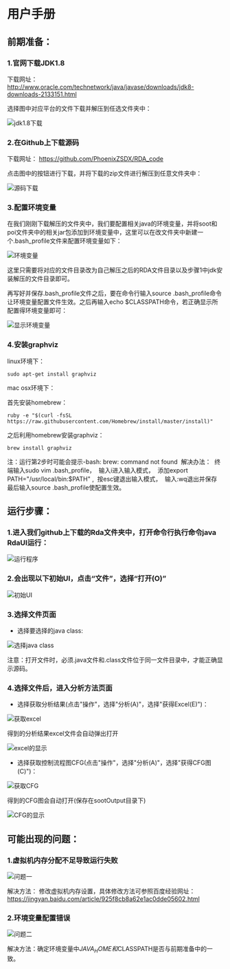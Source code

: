# 用户手册

## 前期准备：
### 1.官网下载JDK1.8

下载网址：
http://www.oracle.com/technetwork/java/javase/downloads/jdk8-downloads-2133151.html

选择图中对应平台的文件下载并解压到任选文件夹中：

![jdk1.8下载](./assets/pics/jdk_download.png)


### 2.在Github上下载源码

下载网址：
https://github.com/PhoenixZSDX/RDA_code

点击图中的按钮进行下载，并将下载的zip文件进行解压到任意文件夹中：

![源码下载](./assets/pics/src_download.png)


### 3.配置环境变量

在我们刚刚下载解压的文件夹中，我们要配置相关java的环境变量，并将soot和poi文件夹中的相关jar包添加到环境变量中，这里可以在改文件夹中新建一个.bash_profile文件来配置环境变量如下：

![环境变量](./assets/pics/classpath.png)

这里只需要将对应的文件目录改为自己解压之后的RDA文件目录以及步骤1中jdk安装解压的文件目录即可。

再写好并保存.bash_profile文件之后，要在命令行输入source .bash_profile命令让环境变量配置文件生效。之后再输入echo $CLASSPATH命令，若正确显示所配置得环境变量即可：

![显示环境变量](./assets/pics/show_classpath.png)

### 4.安装graphviz

linux环境下：

```
sudo apt-get install graphviz
```

mac osx环境下：

首先安装homebrew：

```
ruby -e "$(curl -fsSL https://raw.githubusercontent.com/Homebrew/install/master/install)"
```

之后利用homebrew安装graphviz：

```
brew install graphviz
```

注：运行第2步时可能会提示-bash: brew: command not found 
解决办法： 
终端输入sudo vim .bash_profile， 
输入i进入输入模式， 
添加export PATH="/usr/local/bin:$PATH" , 
按esc键退出输入模式， 
输入:wq退出并保存 
最后输入source .bash_profile使配置生效。


## 运行步骤：
### 1.进入我们github上下载的Rda文件夹中，打开命令行执行命令java RdaUI运行：

![运行程序](./assets/pics/run_code.png)

### 2.会出现以下初始UI，点击“文件”，选择“打开(O)”

![初始UI](./assets/pics/initial_UI.png)

### 3.选择文件页面

* 选择要选择的java class:

![选择java class](./assets/pics/select_class.png)

注意：打开文件时，必须.java文件和.class文件位于同一文件目录中，才能正确显示源码。

### 4.选择文件后，进入分析方法页面

* 选择获取分析结果(点击"操作"，选择"分析(A)"，选择"获得Excel(E)")：

![获取excel](./assets/pics/get_excel.png)

得到的分析结果excel文件会自动弹出打开

![excel的显示](./assets/pics/show_excel.png)

* 选择获取控制流程图CFG(点击"操作"，选择"分析(A)"，选择"获得CFG图(C)")：
 
![获取CFG](./assets/pics/get_CFG.png)

得到的CFG图会自动打开(保存在sootOutput目录下)

![CFG的显示](./assets/pics/show_CFG.png)


## 可能出现的问题：
### 1.虚拟机内存分配不足导致运行失败

![问题一](./assets/pics/memory_error.png)

解决方法：
修改虚拟机内存设置，具体修改方法可参照百度经验网址：
https://jingyan.baidu.com/article/925f8cb8a62e1ac0dde05602.html


### 2.环境变量配置错误

![问题二](./assets/pics/classpath_error.png)

解决方法：确定环境变量中$JAVA_HOME和$CLASSPATH是否与前期准备中的一致。





